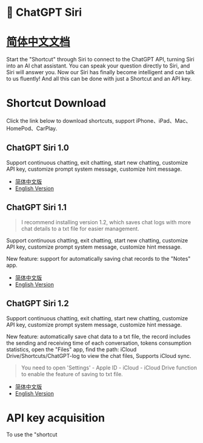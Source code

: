 # 🤖️ ChatGPT Siri

# [简体中文文档](README-zh_CN.md)

Start the "Shortcut" through Siri to connect to the ChatGPT API, turning Siri into an AI chat assistant. You can speak your question directly to Siri, and Siri will answer you. Now our Siri has finally become intelligent and can talk to us fluently! And all this can be done with just a Shortcut and an API key.

# Shortcut Download

Click the link below to download shortcuts, support iPhone、iPad、Mac、HomePod、CarPlay.

## ChatGPT Siri 1.0

Support continuous chatting, exit chatting, start new chatting, customize API key, customize prompt system message, customize hint message.

- [简体中文版](https://www.icloud.com/shortcuts/620e11d10bc4419497c0fd323e3fe8f1)
- [English Version](https://www.icloud.com/shortcuts/4535286f97384f839439a865faacb9d2)

## ChatGPT Siri 1.1

> I recommend installing version 1.2, which saves chat logs with more chat details to a txt file for easier management.

Support continuous chatting, exit chatting, start new chatting, customize API key, customize prompt system message, customize hint message.

New feature: support for automatically saving chat records to the "Notes" app.

- [简体中文版](https://www.icloud.com/shortcuts/b7c3c9939c2c43598caa1efcb3dad954)
- [English Version](https://www.icloud.com/shortcuts/e288497f0de742fdb076195afd3bef86)

## ChatGPT Siri 1.2

Support continuous chatting, exit chatting, start new chatting, customize API key, customize prompt system message, customize hint message.

New feature: automatically save chat data to a txt file, the record includes the sending and receiving time of each conversation, tokens consumption statistics, open the "Files" app, find the path: iCloud Drive/Shortcuts/ChatGPT-log to view the chat files, Supports iCloud sync.

> You need to open 'Settings' - Apple ID - iCloud - iCloud Drive function to enable the feature of saving to txt file.

- [简体中文版](https://www.icloud.com/shortcuts/00838176f7f342008d5a921e8450a98d)
- [English Version](https://www.icloud.com/shortcuts/dfa38b2abb58470380086dc4b5d50143)

# API key acquisition

To use the "shortcut